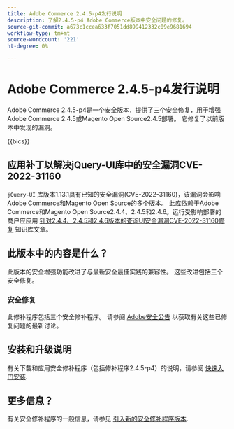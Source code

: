 ```yaml
---
title: Adobe Commerce 2.4.5-p4发行说明
description: 了解2.4.5-p4 Adobe Commerce版本中安全问题的修复。
source-git-commit: a673c1ccea633f7051dd899412332c09e9681694
workflow-type: tm+mt
source-wordcount: '221'
ht-degree: 0%

---
```



# Adobe Commerce 2.4.5-p4发行说明

Adobe Commerce 2.4.5-p4是一个安全版本，提供了三个安全修复，用于增强Adobe Commerce 2.4.5或Magento Open Source2.4.5部署。 它修复了以前版本中发现的漏洞。

{{bics}}

## 应用补丁以解决jQuery-UI库中的安全漏洞CVE-2022-31160

`jQuery-UI` 库版本1.13.1具有已知的安全漏洞(CVE-2022-31160)，该漏洞会影响Adobe Commerce和Magento Open Source的多个版本。 此库依赖于Adobe Commerce和Magento Open Source2.4.4、2.4.5和2.4.6。运行受影响部署的商户应应用 [针对2.4.4、2.4.5和2.4.6版本的查询UI安全漏洞CVE-2022-31160修复](https://experienceleague.adobe.com/docs/commerce-knowledge-base/kb/troubleshooting/known-issues-patches-attached/jquery-cve-2022-31160-fix-2.4.4-2.4.5-2.4.6.html) 知识库文章。

## 此版本中的内容是什么？

此版本的安全增强功能改进了与最新安全最佳实践的兼容性。 这些改进包括三个安全修复。

### 安全修复

此修补程序包括三个安全修补程序。 请参阅 [Adobe安全公告](https://helpx.adobe.com/security/products/magento/apsb23-42.html) 以获取有关这些已修复问题的最新讨论。


## 安装和升级说明

有关下载和应用安全修补程序（包括修补程序2.4.5-p4）的说明，请参阅 [快速入门安装](../../../installation/composer.md).

## 更多信息？

有关安全修补程序的一般信息，请参见 [引入新的安全修补程序版本](https://community.magento.com/t5/Magento-DevBlog/Introducing-the-New-Security-Patch-Release/ba-p/141287).

